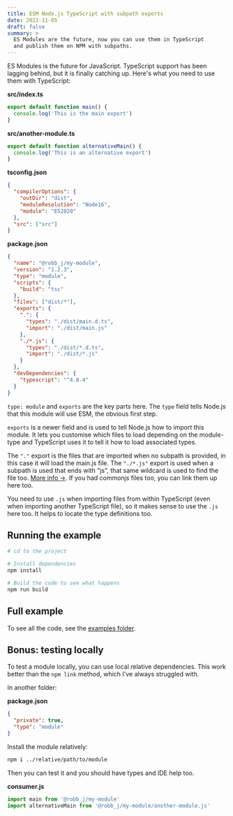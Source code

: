 ```yaml
---
title: ESM Node.js TypeScript with subpath exports
date: 2022-11-05
draft: false
summary: >
  ES Modules are the future, now you can use them in TypeScript
  and publish them on NPM with subpaths.
---
```


ES Modules is the future for JavaScript.
TypeScript support has been lagging behind, but it is finally catching up.
Here's what you need to use them with TypeScript:

**src/index.ts**

```ts
export default function main() {
  console.log('This is the main export')
}
```

**src/another-module.ts**

```ts
export default function alternativeMain() {
  console.log('This is an alternative export')
}
```

**tsconfig.json**

```json
{
  "compilerOptions": {
    "outDir": "dist",
    "moduleResolution": "Node16",
    "module": "ES2020"
  },
  "src": ["src"]
}
```

**package.json**

```json
{
  "name": "@robb_j/my-module",
  "version": "1.2.3",
  "type": "module",
  "scripts": {
    "build": "tsc"
  },
  "files": ["dist/*"],
  "exports": {
    ".": {
      "types": "./dist/main.d.ts",
      "import": "./dist/main.js"
    },
    "./*.js": {
      "types": "./dist/*.d.ts",
      "import": "./dist/*.js"
    }
  },
  "devDependencies": {
    "typescript": "^4.8.4"
  }
}
```

`type: module` and `exports` are the key parts here.
The `type` field tells Node.js that this module will use ESM, the obvious first step.

`exports` is a newer field and is used to tell Node.js how to import this module.
It lets you customise which files to load depending on the module-type
and TypeScript uses it to tell it how to load associated types.

The `"."` export is the files that are imported when no subpath is provided, in this case it will load the main.js file.
The `"./*.js"` export is used when a subpath is used that ends with "js", that same wildcard is used to find the file too.
[More info →](https://nodejs.org/api/packages.html#subpath-exports).
If you had commonjs files too, you can link them up here too.

You need to use `.js` when importing files from within TypeScript (even when importing another TypeScript file),
so it makes sense to use the `.js` here too.
It helps to locate the type definitions too.

## Running the example

```bash
# cd to the project

# Install dependencies
npm install

# Build the code to see what happens
npm run build
```

## Full example

To see all the code, see the [examples folder](https://github.com/robb-j/r0b-blog/tree/main/examples/nodejs-typescript-esm).

## Bonus: testing locally

To test a module locally, you can use local relative dependencies.
This work better than the `npm link` method, which I've always struggled with.

In another folder:

**package.json**

```json
{
  "private": true,
  "type": "module"
}
```

Install the module relatively:

```bash
npm i ../relative/path/to/module
```

Then you can test it and you should have types and IDE help too.

**consumer.js**

```ts
import main from '@robb_j/my-module'
import alternativeMain from '@robb_j/my-module/another-module.js'
```
